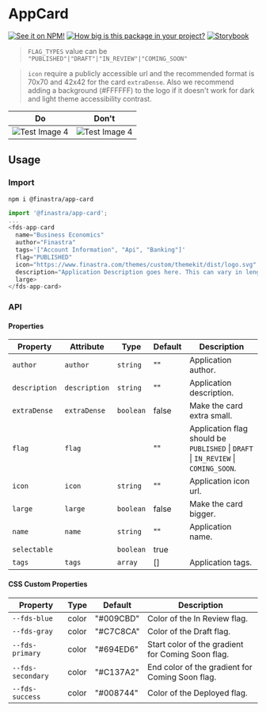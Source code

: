 # AppCard

[![See it on NPM!](https://img.shields.io/npm/v/@finastra/app-card?style=for-the-badge)](https://www.npmjs.com/package/@finastra/app-card)
[![How big is this package in your project?](https://img.shields.io/bundlephobia/minzip/@finastra/app-card?style=for-the-badge)](https://bundlephobia.com/result?p=@finastra/app-card')
[![Storybook](https://shields.io/badge/-Play%20with%20this%20web%20component-2a0481?logo=storybook&style=for-the-badge)](https://finastra.github.io/finastra-design-system/?path=/story/data-display-card-application--default)


> `FLAG_TYPES` value can be `"PUBLISHED"|"DRAFT"|"IN_REVIEW"|"COMING_SOON"`

> `icon` require a publicly accessible url and the recommended format is 70x70 and 42x42 for the card `extraDense`. Also we recommend adding a background (#FFFFFF) to the logo if it doesn't work for dark and light theme accessibility contrast.

| Do                                               | Don't                                            |
| ------------------------------------------------ | ------------------------------------------------ |
| ![Test Image 4](https://i.imgur.com/AFDwskP.png) | ![Test Image 4](https://i.imgur.com/TGHSH9D.png) |


## Usage

### Import

```
npm i @finastra/app-card
```

```ts
import '@finastra/app-card';
...
<fds-app-card
  name="Business Economics"
  author="Finastra"
  tags='["Account Information", "Api", "Banking"]'
  flag="PUBLISHED"
  icon="https://www.finastra.com/themes/custom/themekit/dist/logo.svg"
  description="Application Description goes here. This can vary in length from short to pretty long, so you’ll want to watch that."
  large>
</fds-app-card>
```


### API
<!-- DOC -->
#### Properties

| Property      | Attribute     | Type      | Default | Description                                      |
|---------------|---------------|-----------|---------|--------------------------------------------------|
| `author`      | `author`      | `string`  | ""      | Application author.                              |
| `description` | `description` | `string`  | ""      | Application description.                         |
| `extraDense`  | `extraDense`  | `boolean` | false   | Make the card extra small.                       |
| `flag`        | `flag`        |           | ""      | Application flag should be `PUBLISHED` \| `DRAFT` \| `IN_REVIEW` \| `COMING_SOON`. |
| `icon`        | `icon`        | `string`  | ""      | Application icon url.                            |
| `large`       | `large`       | `boolean` | false   | Make the card bigger.                            |
| `name`        | `name`        | `string`  | ""      | Application name.                                |
| `selectable`  |               | `boolean` | true    |                                                  |
| `tags`        | `tags`        | `array`   | []      | Application tags.                                |

#### CSS Custom Properties

| Property          | Type  | Default   | Description                                      |
|-------------------|-------|-----------|--------------------------------------------------|
| `--fds-blue`      | color | "#009CBD" | Color of the In Review flag.                     |
| `--fds-gray`      | color | "#C7C8CA" | Color of the Draft flag.                         |
| `--fds-primary`   | color | "#694ED6" | Start color of the gradient for Coming Soon flag. |
| `--fds-secondary` | color | "#C137A2" | End color of the gradient for Coming Soon flag.  |
| `--fds-success`   | color | "#008744" | Color of the Deployed flag.                      |
<!-- /DOC -->